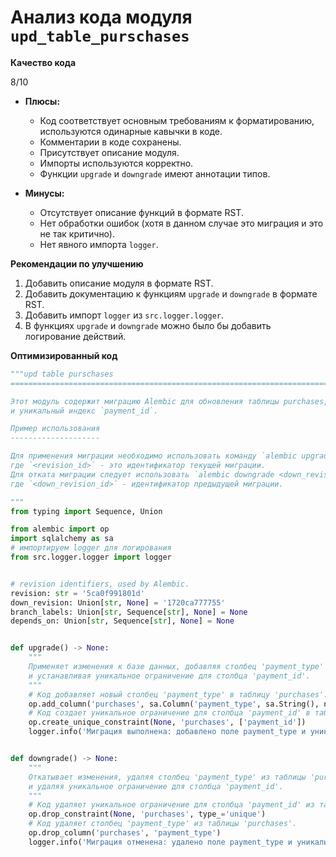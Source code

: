 # Анализ кода модуля `upd_table_purschases`

**Качество кода**

8/10
*   **Плюсы:**
    *   Код соответствует основным требованиям к форматированию, используются одинарные кавычки в коде.
    *   Комментарии в коде сохранены.
    *   Присутствует описание модуля.
    *   Импорты используются корректно.
    *   Функции `upgrade` и `downgrade` имеют аннотации типов.

*   **Минусы:**
    *   Отсутствует описание функций в формате RST.
    *   Нет обработки ошибок (хотя в данном случае это миграция и это не так критично).
    *   Нет явного импорта `logger`.

**Рекомендации по улучшению**

1.  Добавить описание модуля в формате RST.
2.  Добавить документацию к функциям `upgrade` и `downgrade` в формате RST.
3.  Добавить импорт `logger` из `src.logger.logger`.
4.  В функциях `upgrade` и `downgrade` можно было бы добавить логирование действий.

**Оптимизированный код**

```python
"""upd table purschases
=========================================================================================

Этот модуль содержит миграцию Alembic для обновления таблицы purchases, добавляя поле `payment_type`
и уникальный индекс `payment_id`.

Пример использования
--------------------

Для применения миграции необходимо использовать команду `alembic upgrade <revision_id>`,
где `<revision_id>` - это идентификатор текущей миграции.
Для отката миграции следует использовать `alembic downgrade <down_revision_id>`,
где `<down_revision_id>` - идентификатор предыдущей миграции.

"""
from typing import Sequence, Union

from alembic import op
import sqlalchemy as sa
# импортируем logger для логирования
from src.logger.logger import logger


# revision identifiers, used by Alembic.
revision: str = '5ca0f991801d'
down_revision: Union[str, None] = '1720ca777755'
branch_labels: Union[str, Sequence[str], None] = None
depends_on: Union[str, Sequence[str], None] = None


def upgrade() -> None:
    """
    Применяет изменения к базе данных, добавляя столбец 'payment_type' в таблицу 'purchases'
    и устанавливая уникальное ограничение для столбца 'payment_id'.
    """
    # Код добавляет новый столбец 'payment_type' в таблицу 'purchases'.
    op.add_column('purchases', sa.Column('payment_type', sa.String(), nullable=False))
    # Код создает уникальное ограничение для столбца 'payment_id' в таблице 'purchases'.
    op.create_unique_constraint(None, 'purchases', ['payment_id'])
    logger.info('Миграция выполнена: добавлено поле payment_type и уникальный индекс payment_id')


def downgrade() -> None:
    """
    Откатывает изменения, удаляя столбец 'payment_type' из таблицы 'purchases'
    и удаляя уникальное ограничение для столбца 'payment_id'.
    """
    # Код удаляет уникальное ограничение для столбца 'payment_id' из таблицы 'purchases'.
    op.drop_constraint(None, 'purchases', type_='unique')
    # Код удаляет столбец 'payment_type' из таблицы 'purchases'.
    op.drop_column('purchases', 'payment_type')
    logger.info('Миграция отменена: удалено поле payment_type и уникальный индекс payment_id')
```